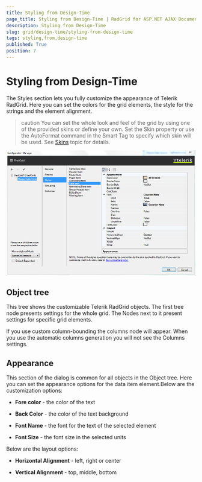 ```yaml
---
title: Styling from Design-Time
page_title: Styling from Design-Time | RadGrid for ASP.NET AJAX Documentation
description: Styling from Design-Time
slug: grid/design-time/styling-from-design-time
tags: styling,from,design-time
published: True
position: 7
---
```


# Styling from Design-Time



The Styles section lets you fully customize the appearance of Telerik RadGrid. Here you can set the colors for the grid elements, the style for the strings and the element alignment.

>caution You can set the whole look and feel of the grid by using one of the provided skins or define your own. Set the Skin property or use the AutoFormat command in the Smart Tag to specify which skin will be used. See [Skins](http://www.telerik.com/help/aspnet-ajax/howskinswork.html) topic for details.
>


![Design-time Styles](images/grid_styling_from_design-time.png)

## Object tree

This tree shows the customizable Telerik RadGrid objects. The first tree node presents settings for the whole grid. The Nodes next to it present settings for specific grid elements.

If you use custom column-bounding the columns node will appear. When you use the automatic columns generation you will not see the Columns settings.

## Appearance

This section of the dialog is common for all objects in the Object tree. Here you can set the appearance options for the data item element.Below are the customization options:

* **Fore color** - the color of the text

* **Back Color** - the color of the text background

* **Font Name** - the font for the text of the selected element

* **Font Size** - the font size in the selected units



Below are the layout options:

* **Horizontal Alignment** - left, right or center

* **Vertical Alignment** - top, middle, bottom
